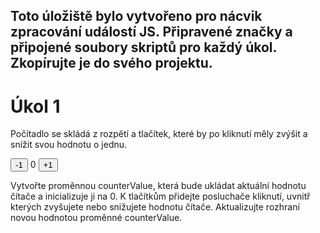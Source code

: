 ## Toto úložiště bylo vytvořeno pro nácvik zpracování událostí JS. Připravené značky a připojené soubory skriptů pro každý úkol. Zkopírujte je do svého projektu.

# Úkol 1
Počítadlo se skládá z rozpětí a tlačítek, které by po kliknutí měly zvýšit a snížit svou hodnotu o jednu.

<div id="counter">
   <button type="button" data-action="decrement">-1</button>
   <span id="value">0</span>
   <button type="button" data-action="increment">+1</button>
</div>

Vytvořte proměnnou counterValue, která bude ukládat aktuální hodnotu čítače a inicializuje ji na 0.
K tlačítkům přidejte posluchače kliknutí, uvnitř kterých zvyšujete nebo snižujete hodnotu čítače.
Aktualizujte rozhraní novou hodnotou proměnné counterValue.
